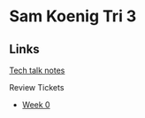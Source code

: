 # Sam Koenig Tri 3

## Links
[Tech talk notes](https://github.com/samkoenig9/sam-tri3/wiki/Tech-Talks)

Review Tickets
* [Week 0](https://github.com/samkoenig9/sam-tri3/issues/1)
